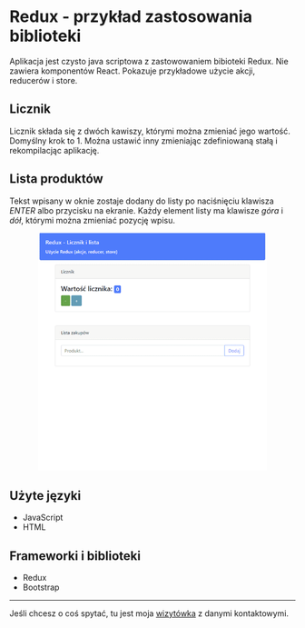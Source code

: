 # Redux - przykład zastosowania biblioteki

Aplikacja jest czysto java scriptowa z zastowowaniem bibioteki Redux. Nie zawiera komponentów React. Pokazuje przykładowe użycie akcji, reducerów i store.

## Licznik

Licznik składa się z dwóch kawiszy, którymi można zmieniać jego wartość. Domyślny krok to 1. Można ustawić inny zmieniając zdefiniowaną stałą i rekompilacjąc aplikację.

## Lista produktów

Tekst wpisany w oknie zostaje dodany do listy po naciśnięciu klawisza *ENTER* albo przycisku na ekranie. Każdy element listy ma klawisze *góra* i *dół*, którymi można zmieniać pozycję wpisu. 

<p align="center" width="100%">
<img width="80%" src="./images/redux.gif">
<alt="Previev">
</p>

## Użyte języki

- JavaScript
- HTML

## Frameworki i biblioteki

- Redux
- Bootstrap

---
Jeśli chcesz o coś spytać, tu jest moja [wizytówka](https://www.adameczek.pl "My Homepage") z danymi kontaktowymi.
